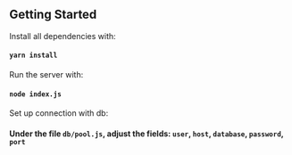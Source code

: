 ## Getting Started

Install all dependencies with:
#### `yarn install`

Run the server with:
#### `node index.js`

Set up connection with db: 
#### Under the file `db/pool.js`, adjust the fields: `user`, `host`, `database`, `password`, `port`